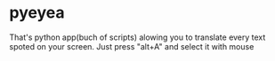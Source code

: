 # pyeyea
That's python app(buch of scripts) alowing you to translate every text spoted on your screen. Just press "alt+A" and select it with mouse 
